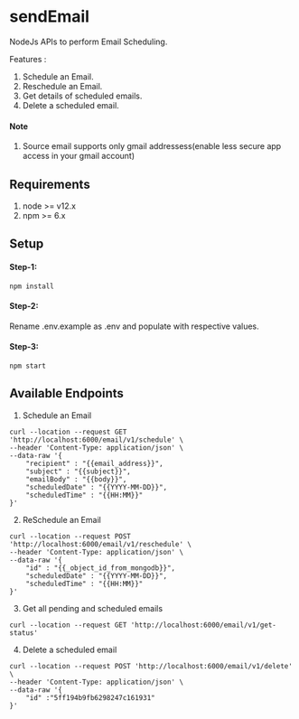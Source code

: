 # sendEmail

NodeJs APIs to perform Email Scheduling.

Features :

1. Schedule an Email.
2. Reschedule an Email.
3. Get details of scheduled emails.
4. Delete a scheduled email.

#### Note

1. Source email supports only gmail addressess(enable less secure app access in your gmail account)

## Requirements

1. node >= v12.x
2. npm >= 6.x

## Setup

#### Step-1:

```Terminal
npm install
```

#### Step-2:

Rename .env.example as .env and populate with respective values.

#### Step-3:

```Terminal
npm start
```

## Available Endpoints

1. Schedule an Email

```Terminal
curl --location --request GET 'http://localhost:6000/email/v1/schedule' \
--header 'Content-Type: application/json' \
--data-raw '{
    "recipient" : "{{email_address}}",
    "subject" : "{{subject}}",
    "emailBody" : "{{body}}",
    "scheduledDate" : "{{YYYY-MM-DD}}",
    "scheduledTime" : "{{HH:MM}}"
}'
```

2. ReSchedule an Email

```Terminal
curl --location --request POST 'http://localhost:6000/email/v1/reschedule' \
--header 'Content-Type: application/json' \
--data-raw '{
    "id" : "{{_object_id_from_mongodb}}",
    "scheduledDate" : "{{YYYY-MM-DD}}",
    "scheduledTime" : "{{HH:MM}}"
}'
```

3. Get all pending and scheduled emails

```Terminal
curl --location --request GET 'http://localhost:6000/email/v1/get-status'
```

4. Delete a scheduled email

```Terminal
curl --location --request POST 'http://localhost:6000/email/v1/delete' \
--header 'Content-Type: application/json' \
--data-raw '{
    "id" :"5ff194b9fb6298247c161931"
}'

```
